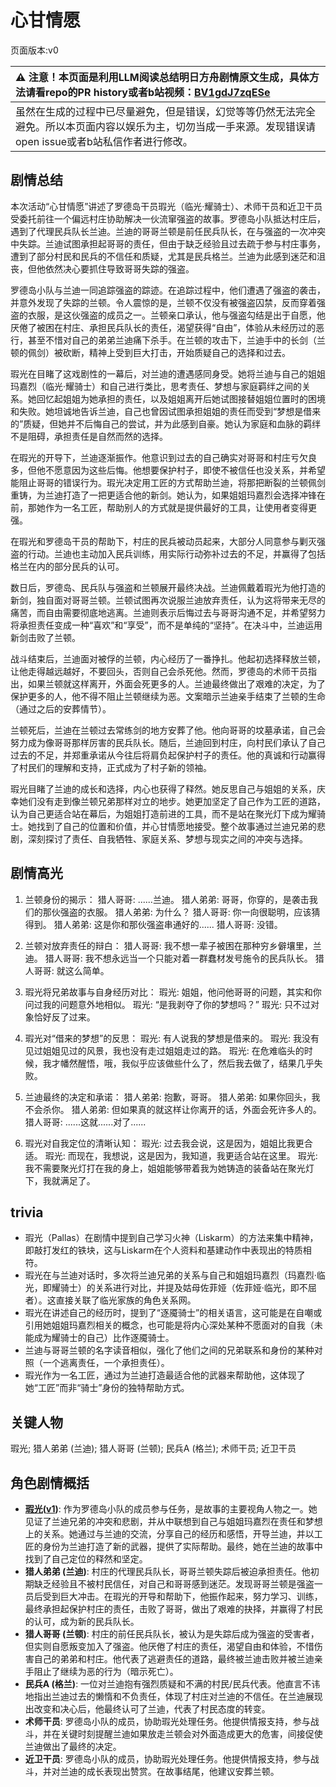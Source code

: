 # 心甘情愿
页面版本:v0
 

| :warning: 注意！本页面是利用LLM阅读总结明日方舟剧情原文生成，具体方法请看repo的PR history或者b站视频：[BV1gdJ7zqESe](https://www.bilibili.com/video/BV1gdJ7zqESe/)         |
|:----------------------------|
| 虽然在生成的过程中已尽量避免，但是错误，幻觉等等仍然无法完全避免。所以本页面内容以娱乐为主，切勿当成一手来源。发现错误请open issue或者b站私信作者进行修改。|



## 剧情总结
本次活动“心甘情愿”讲述了罗德岛干员瑕光（临光·耀骑士）、术师干员和近卫干员受委托前往一个偏远村庄协助解决一伙流窜强盗的故事。罗德岛小队抵达村庄后，遇到了代理民兵队长兰迪。兰迪的哥哥兰顿是前任民兵队长，在与强盗的一次冲突中失踪。兰迪试图承担起哥哥的责任，但由于缺乏经验且过去疏于参与村庄事务，遭到了部分村民和民兵的不信任和质疑，尤其是民兵格兰。兰迪为此感到迷茫和沮丧，但他依然决心要抓住导致哥哥失踪的强盗。

罗德岛小队与兰迪一同追踪强盗的踪迹。在追踪过程中，他们遭遇了强盗的袭击，并意外发现了失踪的兰顿。令人震惊的是，兰顿不仅没有被强盗囚禁，反而穿着强盗的衣服，是这伙强盗的成员之一。兰顿亲口承认，他与强盗勾结是出于自愿，他厌倦了被困在村庄、承担民兵队长的责任，渴望获得“自由”，体验从未经历过的恶行，甚至不惜对自己的弟弟兰迪痛下杀手。在兰顿的攻击下，兰迪手中的长剑（兰顿的佩剑）被砍断，精神上受到巨大打击，开始质疑自己的选择和过去。

瑕光在目睹了这戏剧性的一幕后，对兰迪的遭遇感同身受。她将兰迪与自己的姐姐玛嘉烈（临光·耀骑士）和自己进行类比，思考责任、梦想与家庭羁绊之间的关系。她回忆起姐姐为她承担的责任，以及姐姐离开后她试图接替姐姐位置时的困境和失败。她坦诚地告诉兰迪，自己也曾因试图承担姐姐的责任而受到“梦想是借来的”质疑，但她并不后悔自己的尝试，并为此感到自豪。她认为家庭和血脉的羁绊不是阻碍，承担责任是自然而然的选择。

在瑕光的开导下，兰迪逐渐振作。他意识到过去的自己确实对哥哥和村庄亏欠良多，但他不愿意因为这些后悔。他想要保护村子，即使不被信任也没关系，并希望能阻止哥哥的错误行为。瑕光决定用工匠的方式帮助兰迪，将那把断裂的兰顿佩剑重铸，为兰迪打造了一把更适合他的新剑。她认为，如果姐姐玛嘉烈会选择冲锋在前，那她作为一名工匠，帮助别人的方式就是提供最好的工具，让使用者变得更强。

在瑕光和罗德岛干员的帮助下，村庄的民兵被动员起来，大部分人同意参与剿灭强盗的行动。兰迪也主动加入民兵训练，用实际行动弥补过去的不足，并赢得了包括格兰在内的部分民兵的认可。

数日后，罗德岛、民兵队与强盗和兰顿展开最终决战。兰迪佩戴着瑕光为他打造的新剑，独自面对哥哥兰顿。兰顿试图再次说服兰迪放弃责任，认为这将带来无尽的痛苦，而自由需要彻底地逃离。兰迪则表示后悔过去与哥哥沟通不足，并希望努力将承担责任变成一种“喜欢”和“享受”，而不是单纯的“坚持”。在决斗中，兰迪运用新剑击败了兰顿。

战斗结束后，兰迪面对被俘的兰顿，内心经历了一番挣扎。他起初选择释放兰顿，让他走得越远越好，不要回头，否则自己会杀死他。然而，罗德岛的术师干员指出，如果兰顿就这样离开，外面会死更多的人。兰迪最终做出了艰难的决定，为了保护更多的人，他不得不阻止兰顿继续为恶。文案暗示兰迪亲手结束了兰顿的生命（通过之后的安葬情节）。

兰顿死后，兰迪在兰顿过去常练剑的地方安葬了他。他向哥哥的坟墓承诺，自己会努力成为像哥哥那样厉害的民兵队长。随后，兰迪回到村庄，向村民们承认了自己过去的不足，并郑重承诺从今往后将肩负起保护村子的责任。他的真诚和行动赢得了村民们的理解和支持，正式成为了村子新的领袖。

瑕光目睹了兰迪的成长和选择，内心也获得了释然。她反思自己与姐姐的关系，庆幸她们没有走到像兰顿兄弟那样对立的地步。她更加坚定了自己作为工匠的道路，认为自己更适合站在幕后，为姐姐打造前进的工具，而不是站在聚光灯下成为耀骑士。她找到了自己的位置和价值，并心甘情愿地接受。整个故事通过兰迪兄弟的悲剧，深刻探讨了责任、自我牺牲、家庭关系、梦想与现实之间的冲突与选择。
## 剧情高光
1.  兰顿身份的揭示：
    猎人哥哥: ......兰迪。
    猎人弟弟: 哥哥，你穿的，是袭击我们的那伙强盗的衣服。
    猎人弟弟: 为什么？
    猎人哥哥: 你一向很聪明，应该猜得到。
    猎人弟弟: 这是你和那伙强盗串通好的......
    猎人哥哥: 没错。

2.  兰顿对放弃责任的辩白：
    猎人哥哥: 我不想一辈子被困在那种穷乡僻壤里，兰迪。
    猎人哥哥: 我不想永远当一个只能对着一群蠢材发号施令的民兵队长。
    猎人哥哥: 就这么简单。

3.  瑕光将兄弟故事与自身经历对比：
    瑕光: 姐姐，他问他哥哥的问题，其实和你问过我的问题意外地相似。
    瑕光: “是我剥夺了你的梦想吗？”
    瑕光: 只不过对象恰好反了过来。

4.  瑕光对“借来的梦想”的反思：
    瑕光: 有人说我的梦想是借来的。
    瑕光: 我没有见过姐姐见过的风景，我也没有走过姐姐走过的路。
    瑕光: 在危难临头的时候，我才幡然醒悟，哦，我似乎应该做些什么了，然后我去做了，结果几乎失败。

5.  兰迪最终的决定和承诺：
    猎人弟弟: 抱歉，哥哥。
    猎人弟弟: 如果你回头，我不会杀你。
    猎人弟弟: 但如果真的就这样让你离开的话，外面会死许多人的。
    猎人哥哥: ......这就......对了......

6.  瑕光对自我定位的清晰认知：
    瑕光: 过去我会说，这是因为，姐姐比我更合适。
    瑕光: 而现在，我想说，这是因为，我知道，我更适合站在这里。
    瑕光: 我不需要聚光灯打在我的身上，姐姐能够带着我为她铸造的装备站在聚光灯下，我就满足了。
## trivia
*   瑕光（Pallas）在剧情中提到自己学习火神（Liskarm）的方法来集中精神，即敲打发红的铁块，这与Liskarm在个人资料和基建动作中表现出的特质相符。
*   瑕光在与兰迪对话时，多次将兰迪兄弟的关系与自己和姐姐玛嘉烈（玛嘉烈·临光，即耀骑士）的关系进行对比，并提及姑母佐菲娅（佐菲娅·临光，即不屈者）。这直接关联了临光家族的角色关系网。
*   瑕光在讲述自己的经历时，提到了“逐魇骑士”的相关语言，这可能是在自嘲或引用她姐姐玛嘉烈相关的概念，也可能是将内心深处某种不愿面对的自我（未能成为耀骑士的自己）比作逐魇骑士。
*   兰迪与哥哥兰顿的名字读音相似，强化了他们之间的兄弟联系和身份的某种对照（一个逃离责任，一个承担责任）。
*   瑕光作为一名工匠，通过为兰迪打造最适合他的武器来帮助他，这体现了她“工匠”而非“骑士”身份的独特帮助方式。
## 关键人物
瑕光; 猎人弟弟 (兰迪); 猎人哥哥 (兰顿); 民兵A (格兰); 术师干员; 近卫干员
## 角色剧情概括
-   **[瑕光](../char_v3/char_423_blemsh.md)([v1](../chars/char_423_blemsh.md))**: 作为罗德岛小队的成员参与任务，是故事的主要视角人物之一。她见证了兰迪兄弟的冲突和悲剧，并从中联想到自己与姐姐玛嘉烈在责任和梦想上的关系。她通过与兰迪的交流，分享自己的经历和感悟，开导兰迪，并以工匠的身份为兰迪打造了新的武器，提供了实际帮助。最终，她在兰迪的故事中找到了自己定位的释然和坚定。
-   **猎人弟弟 (兰迪)**: 村庄的代理民兵队长，哥哥兰顿失踪后被迫承担责任。他初期缺乏经验且不被村民信任，对自己和哥哥感到迷茫。发现哥哥兰顿是强盗一员后受到巨大冲击。在瑕光的开导和帮助下，他振作起来，努力学习、训练，最终承担起保护村庄的责任，击败了哥哥，做出了艰难的抉择，并赢得了村民的认可，成为新的民兵队长。
-   **猎人哥哥 (兰顿)**: 村庄的前任民兵队长，被认为是失踪后成为强盗的受害者，但实则自愿叛变加入了强盗。他厌倦了村庄的责任，渴望自由和体验，不惜伤害自己的弟弟和村庄。他代表了逃避责任的道路，最终被兰迪击败并被兰迪亲手阻止了继续为恶的行为（暗示死亡）。
-   **民兵A (格兰)**: 一位对兰迪抱有强烈质疑和不满的村民/民兵代表。他直言不讳地指出兰迪过去的懒惰和不负责任，体现了村庄对兰迪的不信任。在兰迪展现出改变和决心后，他最终认可了兰迪，代表了村民态度的转变。
-   **术师干员**: 罗德岛小队的成员，协助瑕光处理任务。他提供情报支持，参与战斗，并在关键时刻提醒兰迪如果放走兰顿会对外面造成更大的危害，间接促使兰迪做出了最终的决定。
-   **近卫干员**: 罗德岛小队的成员，协助瑕光处理任务。他提供情报支持，参与战斗，并对兰迪的成长表现出赞赏。在故事结尾，他建议安葬兰顿。